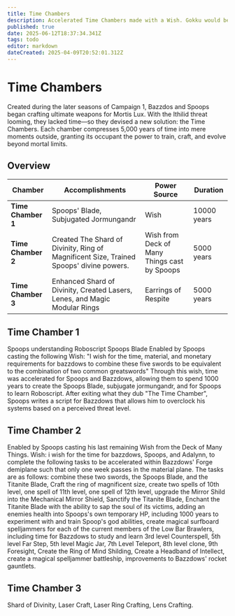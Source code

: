 ```yaml
---
title: Time Chambers
description: Accelerated Time Chambers made with a Wish. Gokku would be proud.
published: true
date: 2025-06-12T18:37:34.341Z
tags: todo
editor: markdown
dateCreated: 2025-04-09T20:52:01.312Z
---
```


# Time Chambers

Created during the later seasons of Campaign 1, Bazzdos and Spoops began crafting ultimate weapons for Mortis Lux. With the Ithilid threat looming, they lacked time—so they devised a new solution: the Time Chambers. Each chamber compresses 5,000 years of time into mere moments outside, granting its occupant the power to train, craft, and evolve beyond mortal limits.

## Overview

| Chamber | Accomplishments | Power Source | Duration | 
|---------|-----------------|--------------|----------|
| **Time Chamber 1** | Spoops' Blade, Subjugated Jormungandr | Wish | 10000 years | 
| **Time Chamber 2** | Created The Shard of Divinity, Ring of Magnificent Size, Trained Spoops' divine powers. | Wish from Deck of Many Things cast by Spoops | 5000 years | 
| **Time Chamber 3** | Enhanced Shard of Divinity, Created Lasers, Lenes, and Magic Modular Rings | Earrings of Respite | 5000 years | 


## Time Chamber 1
Spoops understanding Roboscript
Spoops Blade
Enabled by Spoops casting the following Wish: "I wish for the time, material, and monetary requirements for bazzdows to combine these five swords to be equivalent to the combination of two common greatswords" Through this wish, time was accelerated for Spoops and Bazzdows, allowing them to spend 1000 years to create the Spoops Blade, subjugate jormungandr, and for Spoops to learn Roboscript. After exiting what they dub "The Time Chamber", Spoops writes a script for Bazzdows that allows him to overclock his systems based on a perceived threat level. 

## Time Chamber 2
Enabled by Spoops casting his last remaining Wish from the Deck of Many Things.
Wish: i wish for the time for bazzdows, Spoops, and Adalynn, to complete the following tasks to be accelerated within Bazzdows' Forge demiplane such that only one week passes in the material plane. The tasks are as follows: combine these two swords, the Spoops Blade, and the Titanite Blade, Craft the ring of magnificent size, create two spells of 10th level, one spell of 11th level, one spell of 12th level, upgrade the Mirror Shild into the Mechanical Mirror Shield, Sanctify the Titanite Blade, Enchant the Titanite Blade with the ability to sap the soul of its victims, adding an enemies health into Spoops's own temporary HP, including 1000 years to experiment with and train Spoop's god abilities, create magical surfboard spelljammers for each of the current members of the Low Bar Brawlers, including time for Bazzdows to study and learn 3rd level Counterspell, 5th level Far Step, 5th level Magic Jar, 7th Level Teleport, 8th level clone, 9th Foresight, Create the Ring of Mind Shilding, Create a Headband of Intellect, create a magical spelljammer battleship, improvements to Bazzdows' rocket gauntlets.

## Time Chamber 3
Shard of Divinity, Laser Craft, Laser Ring Crafting, Lens Crafting.
